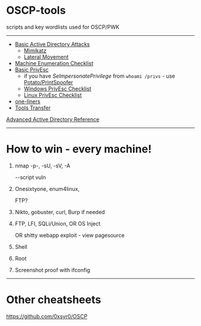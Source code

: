 # OSCP-tools
scripts and key wordlists used for OSCP/PWK

* * *
- [Basic Active Directory Attacks](https://github.com/conma293/OSCP-tools/blob/master/cheatsheets/BasicAD.md)
  -  [Mimikatz](https://github.com/conma293/OSCP-tools/blob/master/cheatsheets/BasicAD.md#mimikatz)
  -  [Lateral Movement](https://github.com/conma293/OSCP-tools/blob/master/cheatsheets/BasicAD.md#lateral-movement)
- [Machine Enumeration Checklist](https://github.com/conma293/OSCP-tools/blob/master/Checklist.md)
- [Basic PrivEsc](https://github.com/conma293/OSCP-tools/blob/master/Checklist.md#privilege-escalation---exploits)
  - if you have _SeImpersonatePrivilege_ from ```whoami /privs``` - use [Potato/PrintSpoofer](https://book.hacktricks.xyz/windows-hardening/windows-local-privilege-escalation/roguepotato-and-printspoofer)
  - [Windows PrivEsc Checklist](https://github.com/conma293/OSCP-tools/blob/master/Checklist.md#priv-esc-windows-check-list)
  - [Linux PrivEsc Checklist](https://github.com/conma293/OSCP-tools/blob/master/Checklist.md#priv-esc-linux-check-list)
- [one-liners](https://github.com/conma293/OSCP-tools/blob/master/cheatsheets/Oneliners.md)
- [Tools Transfer](https://github.com/conma293/OSCP-tools/blob/master/cheatsheets/transfer.md)

[Advanced Active Directory Reference](https://github.com/conma293/CRTP/blob/main/%23Commands%20Ref.md)

* * *

# How to win - every machine!
1. nmap -p-, -sU, -sV, -A 

   --script vuln

2. Onesixtyone, enum4linux,

   FTP?

3. Nikto, gobuster, curl,
Burp if needed

4. FTP, LFI, SQLi/Union, OR OS Inject

   OR 
   shitty webapp exploit - view pagesource

5. Shell
6. Root
7. Screenshot proof with ifconfig

* * * 

# Other cheatsheets
https://github.com/0xsyr0/OSCP
